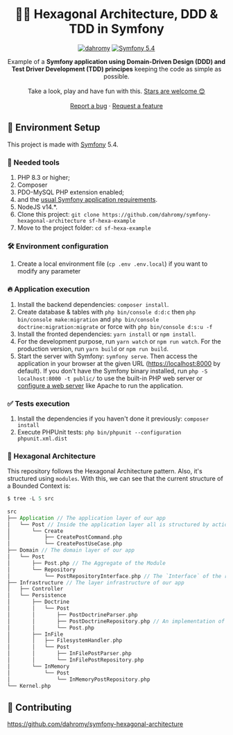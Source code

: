 
<h1 align="center">
  🐘🎯 Hexagonal Architecture, DDD & TDD in Symfony
</h1>

<p align="center">
    <a href="https://github.com/dahromy"><img src="https://img.shields.io/badge/dahromy-OS-green.svg?style=flat-square" alt="dahromy"/></a>
    <a href="#"><img src="https://img.shields.io/badge/Symfony-5.4-purple.svg?style=flat-square&logo=symfony" alt="Symfony 5.4"/></a>
</p>

<p align="center">
   Example of a <strong>Symfony application using Domain-Driven Design (DDD) and <br /> 
   Test Driver Development (TDD) principes</strong> keeping the code as simple as possible.
  <br />
  <br />
  Take a look, play and have fun with this.
  <a href="https://github.com/dahromy/symfony-hexagonal-architecture/stargazers">Stars are welcome 😊</a>
  <br />
  <br />
  <a href="https://github.com/dahromy/symfony-hexagonal-architecture/issues">Report a bug</a>
  ·
  <a href="https://github.com/dahromy/symfony-hexagonal-architecture/issues">Request a feature</a>
</p>

## 🚀 Environment Setup

This project is made with [Symfony][1] 5.4.

### 🐳 Needed tools

1. PHP 8.3 or higher;
2. Composer
3. PDO-MySQL PHP extension enabled;
4. and the [usual Symfony application requirements][2].
5. NodeJS v14.*.
6. Clone this project: `git clone https://github.com/dahromy/symfony-hexagonal-architecture sf-hexa-example`
7. Move to the project folder: `cd sf-hexa-example`

### 🛠️ Environment configuration

1. Create a local environment file (`cp .env .env.local`) if you want to modify any parameter

### 🔥 Application execution

1. Install the backend dependencies: `composer install`.
3. Create database & tables with `php bin/console d:d:c` then `php bin/console make:migration`
   and `php bin/console doctrine:migration:migrate` or force with `php bin/console d:s:u -f`
5. Install the fronted dependencies: `yarn install` or `npm install`.
6. For the development purpose, run `yarn watch` or `npm run watch`. For the production version, run `yarn build`
   or `npm run build`.
7. Start the server with Symfony: `symfony serve`.
   Then access the application in your browser at the given URL ([https://localhost:8000](https://localhost:8000) by
   default).
   If you don't have the Symfony binary installed, run `php -S localhost:8000 -t public/`
   to use the built-in PHP web server or [configure a web server][3] like
   Apache to run the application.

### ✅ Tests execution

1. Install the dependencies if you haven't done it previously: `composer install`
2. Execute PHPUnit tests: `php bin/phpunit --configuration phpunit.xml.dist`

### 🎯 Hexagonal Architecture

This repository follows the Hexagonal Architecture pattern. Also, it's structured using `modules`.
With this, we can see that the current structure of a Bounded Context is:

```scala
$ tree -L 5 src
    
src
├── Application // The application layer of our app
│   └── Post // Inside the application layer all is structured by actions
│       └── Create
│           ├── CreatePostCommand.php
│           └── CreatePostUseCase.php
├── Domain // The domain layer of our app
│   └── Post
│       ├── Post.php // The Aggregate of the Module
│       └── Repository
│           └── PostRepositoryInterface.php // The `Interface` of the repository is inside Domain
├── Infrastructure // The layer infrastructure of our app
│   ├── Controller
│   └── Persistence
│       ├── Doctrine
│       │   └── Post
│       │       ├── PostDoctrineParser.php
│       │       ├── PostDoctrineRepository.php // An implementation of the repository
│       │       └── Post.php
│       ├── InFile
│       │   ├── FilesystemHandler.php
│       │   └── Post
│       │       ├── InFilePostParser.php
│       │       └── InFilePostRepository.php
│       └── InMemory
│           └── Post
│               └── InMemoryPostRepository.php
└── Kernel.php
```

## 🤔 Contributing

https://github.com/dahromy/symfony-hexagonal-architecture

[1]: https://symfony.com/doc/5.4/index.html

[2]: https://symfony.com/doc/5.4/setup.html#technical-requirements

[3]: https://symfony.com/doc/5.4/setup/web_server_configuration.html

